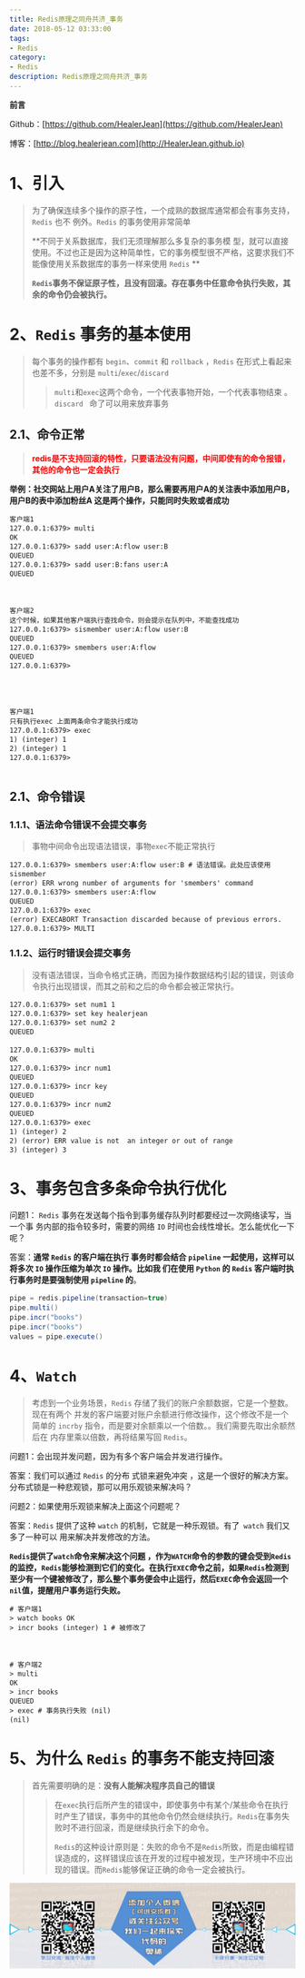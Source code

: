 ```yaml
---
title: Redis原理之同舟共济_事务
date: 2018-05-12 03:33:00
tags: 
- Redis
category: 
- Redis
description: Redis原理之同舟共济_事务
---
```




**前言**     

 Github：[https://github.com/HealerJean](https://github.com/HealerJean)         

 博客：[http://blog.healerjean.com](http://HealerJean.github.io)          



# 1、引入

> 为了确保连续多个操作的原子性，一个成熟的数据库通常都会有事务支持，`Redis` 也不 例外。`Redis` 的事务使用非常简单    
>
> **不同于关系数据库，我们无须理解那么多复杂的事务模 型，就可以直接使用。不过也正是因为这种简单性，它的事务模型很不严格，这要求我们不 能像使用关系数据库的事务一样来使用 `Redis`    **
>
> **`Redis`事务不保证原子性，且没有回滚。存在事务中任意命令执行失败，其余的命令仍会被执行。**



# 2、`Redis` 事务的基本使用

> 每个事务的操作都有 `begin`、`commit` 和 `rollback`  ，`Redis` 在形式上看起来也差不多，分别是 `multi`/`exec`/`discard`    
>
> > `multi`和`exec`这两个命令，一个代表事物开始，一个代表事物结束  。`discard ` 命了可以用来放弃事务    



## 2.1、命令正常

> <font color ="red">**redis是不支持回滚的特性，只要语法没有问题，中间即使有的命令报错，其他的命令也一定会执行** </font> 



**举例：社交网站上用户A关注了用户B，那么需要再用户A的关注表中添加用户B，用户B的表中添加粉丝A 这是两个操作，只能同时失败或者成功**    


```shell
客户端1
127.0.0.1:6379> multi
OK
127.0.0.1:6379> sadd user:A:flow user:B
QUEUED
127.0.0.1:6379> sadd user:B:fans user:A
QUEUED



客户端2
这个时候，如果其他客户端执行查找命令，则会提示在队列中，不能查找成功
127.0.0.1:6379> sismember user:A:flow user:B
QUEUED
127.0.0.1:6379> smembers user:A:flow 
QUEUED
127.0.0.1:6379> 




客户端1
只有执行exec 上面两条命令才能执行成功
127.0.0.1:6379> exec
1) (integer) 1
2) (integer) 1
127.0.0.1:6379> 


```



## 2.1、命令错误

### 1.1.1、语法命令错误不会提交事务

> 事物中间命令出现语法错误，事物`exec`不能正常执行

```shell
127.0.0.1:6379> smembers user:A:flow user:B # 语法错误。此处应该使用 sismember
(error) ERR wrong number of arguments for 'smembers' command
127.0.0.1:6379> smembers user:A:flow 
QUEUED
127.0.0.1:6379> exec
(error) EXECABORT Transaction discarded because of previous errors.
127.0.0.1:6379> MULTI
```



### 1.1.2、运行时错误会提交事务

> 没有语法错误，当命令格式正确，而因为操作数据结构引起的错误，则该命令执行出现错误，而其之前和之后的命令都会被正常执行。  

```shell
127.0.0.1:6379> set num1 1
127.0.0.1:6379> set key healerjean
127.0.0.1:6379> set num2 2
QUEUED

127.0.0.1:6379> multi
OK
127.0.0.1:6379> incr num1
QUEUED
127.0.0.1:6379> incr key
QUEUED
127.0.0.1:6379> incr num2
QUEUED
127.0.0.1:6379> exec
1) (integer) 2
2) (error) ERR value is not  an integer or out of range
3) (integer) 3
```



# 3、事务包含多条命令执行优化



问题1： `Redis` 事务在发送每个指令到事务缓存队列时都要经过一次网络读写，当一个事 务内部的指令较多时，需要的网络 `IO` 时间也会线性增长。怎么能优化一下呢？    

答案：**通常 `Redis` 的客户端在执行 事务时都会结合 `pipeline` 一起使用，这样可以将多次 `IO` 操作压缩为单次 `IO` 操作。比如我 们在使用 `Python` 的 `Redis` 客户端时执行事务时是要强制使用 `pipeline` 的**。



```java
pipe = redis.pipeline(transaction=true) 
pipe.multi()
pipe.incr("books")
pipe.incr("books")
values = pipe.execute()
```



# 4、`Watch`

> 考虑到一个业务场景，`Redis` 存储了我们的账户余额数据，它是一个整数。现在有两个 并发的客户端要对账户余额进行修改操作，这个修改不是一个简单的 `incrby` 指令，而是要对余额乘以一个倍数。。我们需要先取出余额然后在 内存里乘以倍数，再将结果写回 `Redis`。      



问题1：会出现并发问题，因为有多个客户端会并发进行操作。   

答案：我们可以通过 `Redis` 的分布 式锁来避免冲突 ，这是一个很好的解决方案。分布式锁是一种悲观锁，那可以用乐观锁来解决吗？     



问题2：如果使用乐观锁来解决上面这个问题呢？     

答案：`Redis` 提供了这种 `watch` 的机制，它就是一种乐观锁。有了` watch` 我们又多了一种可以 用来解决并发修改的方法。    

**`Redis`提供了`watch`命令来解决这个问题  ，作为`WATCH`命令的参数的键会受到`Redis`的监控，`Redis`能够检测到它们的变化。在执行`EXEC`命令之前，如果`Redis`检测到至少有一个键被修改了，那么整个事务便会中止运行，然后`EXEC`命令会返回一个`nil`值，提醒用户事务运行失败。**



```shell
# 客户端1
> watch books OK
> incr books (integer) 1 # 被修改了



# 客户端2
> multi
OK
> incr books
QUEUED
> exec # 事务执行失败 (nil)
(nil)
```



# 5、为什么 `Redis` 的事务不能支持回滚

> 首先需要明确的是：**没有人能解决程序员自己的错误**       
>
> > 在`exec`执行后所产生的错误中，即使事务中有某个/某些命令在执行时产生了错误，事务中的其他命令仍然会继续执行。`Redis`在事务失败时不进行回滚，而是继续执行余下的命令。    
> >
> > `Redis`的这种设计原则是：失败的命令不是`Redis`所致，而是由编程错误造成的，这样错误应该在开发的过程中被发现，生产环境中不应出现的错误。而`Redis`能够保证正确的命令一定会被执行。







![ContactAuthor](https://raw.githubusercontent.com/HealerJean/HealerJean.github.io/master/assets/img/artical_bottom.jpg)



<!-- Gitalk 评论 start  -->

<link rel="stylesheet" href="https://unpkg.com/gitalk/dist/gitalk.css">

<script src="https://unpkg.com/gitalk@latest/dist/gitalk.min.js"></script> 
<div id="gitalk-container"></div>    
 <script type="text/javascript">
    var gitalk = new Gitalk({
		clientID: `1d164cd85549874d0e3a`,
		clientSecret: `527c3d223d1e6608953e835b547061037d140355`,
		repo: `HealerJean.github.io`,
		owner: 'HealerJean',
		admin: ['HealerJean'],
		id: '42EA76C3xNFQBRDw',
    });
    gitalk.render('gitalk-container');
</script> 




<!-- Gitalk end -->



